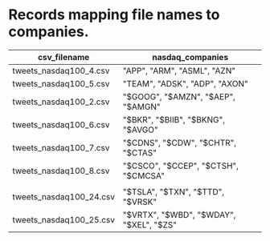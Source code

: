 # Records mapping file names to companies.


| csv_filename   | nasdaq_companies   |
|------------|------------|
| tweets_nasdaq100_4.csv   | "APP", "ARM", "ASML", "AZN"    |
| tweets_nasdaq100_5.csv   | "TEAM", "ADSK", "ADP", "AXON"    |
| tweets_nasdaq100_2.csv   | "$GOOG", "$AMZN", "$AEP", "$AMGN"    |
| tweets_nasdaq100_6.csv   | "$BKR", "$BIIB", "$BKNG", "$AVGO"    |
| tweets_nasdaq100_7.csv   | "$CDNS", "$CDW", "$CHTR", "$CTAS"    |
| tweets_nasdaq100_8.csv   | "$CSCO", "$CCEP", "$CTSH", "$CMCSA"    |
|    |     |
| tweets_nasdaq100_24.csv   | "$TSLA", "$TXN", "$TTD", "$VRSK"    |
| tweets_nasdaq100_25.csv   | "$VRTX", "$WBD", "$WDAY", "$XEL", "$ZS"    |

